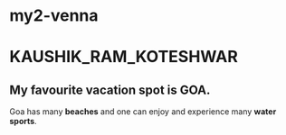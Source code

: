# my2-venna
# KAUSHIK_RAM_KOTESHWAR
## My favourite vacation spot is GOA.
Goa has many **beaches** and one can enjoy and experience many **water sports**.